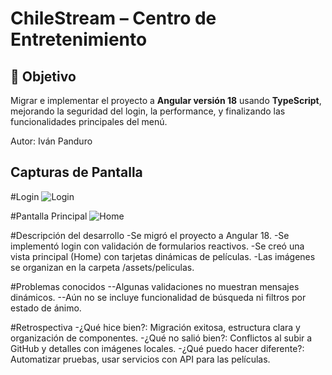 # ChileStream – Centro de Entretenimiento
## 🎯 Objetivo

Migrar e implementar el proyecto a **Angular versión 18** usando **TypeScript**, mejorando la seguridad del login, la performance, y finalizando las funcionalidades principales del menú.

Autor: Iván Panduro
## Capturas de Pantalla

  #Login
  ![Login](src/assets/screenshots/Login.png)

  #Pantalla Principal 
  ![Home](src/assets/screenshots/Home.png)
  


#Descripción del desarrollo
  -Se migró el proyecto a Angular 18.
  -Se implementó login con validación de formularios reactivos.
  -Se creó una vista principal (Home) con tarjetas dinámicas de películas.
  -Las imágenes se organizan en la carpeta /assets/peliculas.

#Problemas conocidos 
  --Algunas validaciones no muestran mensajes dinámicos.
  --Aún no se incluye funcionalidad de búsqueda ni filtros por estado de ánimo.

#Retrospectiva
  -¿Qué hice bien?: Migración exitosa, estructura clara y organización de componentes.
  -¿Qué no salió bien?: Conflictos al subir a GitHub y detalles con imágenes locales.
  -¿Qué puedo hacer diferente?: Automatizar pruebas, usar servicios con API para las películas.
